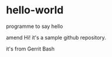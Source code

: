 # hello-world
programme to say hello

amend
Hi! it's a sample github repository.

it's from Gerrit Bash
